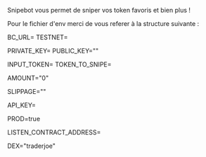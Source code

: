 ﻿Snipebot vous permet de sniper vos token favoris et bien plus !

Pour le fichier d'env merci de vous referer à la structure suivante :

BC_URL=
TESTNET=

PRIVATE_KEY=
PUBLIC_KEY=""

INPUT_TOKEN=
TOKEN_TO_SNIPE=

AMOUNT="0"

SLIPPAGE=""

API_KEY=

PROD=true

LISTEN_CONTRACT_ADDRESS=

DEX="traderjoe"
